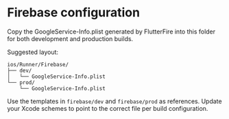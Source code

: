 # Firebase configuration

Copy the GoogleService-Info.plist generated by FlutterFire into this folder for
both development and production builds.

Suggested layout:

```
ios/Runner/Firebase/
├── dev/
│   └── GoogleService-Info.plist
└── prod/
    └── GoogleService-Info.plist
```

Use the templates in `firebase/dev` and `firebase/prod` as references. Update
your Xcode schemes to point to the correct file per build configuration.
